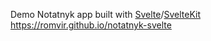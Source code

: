 Demo Notatnyk app built with <a href="https://svelte.dev/">Svelte</a>/<a href="https://kit.svelte.dev/">SvelteKit</a>
https://romvir.github.io/notatnyk-svelte
